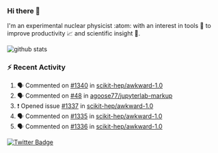 ### Hi there 👋 

I'm an experimental nuclear physicist :atom: with an interest in tools :wrench: to improve productivity :chart_with_upwards_trend: and scientific insight :telescope:.

![github stats](https://github-readme-stats.vercel.app/api?username=agoose77&show_icons=true&hide_rank=true&hide_title=true&bg_color=30,e76445,904e95&text_color=efe3ec&icon_color=efe3ec)
<!--
**agoose77/agoose77** is a ✨ _special_ ✨ repository because its `README.md` (this file) appears on your GitHub profile.

Here are some ideas to get you started:

- 🔭 I’m currently working on ...
- 🌱 I’m currently learning ...
- 👯 I’m looking to collaborate on ...
- 🤔 I’m looking for help with ...
- 💬 Ask me about ...
- 📫 How to reach me: ...
- 😄 Pronouns: ...
- ⚡ Fun fact: ...
-->

### :zap: Recent Activity
<!--START_SECTION:activity-->
1. 🗣 Commented on [#1340](https://github.com/scikit-hep/awkward-1.0/issues/1340) in [scikit-hep/awkward-1.0](https://github.com/scikit-hep/awkward-1.0)
2. 🗣 Commented on [#48](https://github.com/agoose77/jupyterlab-markup/issues/48) in [agoose77/jupyterlab-markup](https://github.com/agoose77/jupyterlab-markup)
3. ❗️ Opened issue [#1337](https://github.com/scikit-hep/awkward-1.0/issues/1337) in [scikit-hep/awkward-1.0](https://github.com/scikit-hep/awkward-1.0)
4. 🗣 Commented on [#1335](https://github.com/scikit-hep/awkward-1.0/issues/1335) in [scikit-hep/awkward-1.0](https://github.com/scikit-hep/awkward-1.0)
5. 🗣 Commented on [#1336](https://github.com/scikit-hep/awkward-1.0/issues/1336) in [scikit-hep/awkward-1.0](https://github.com/scikit-hep/awkward-1.0)
<!--END_SECTION:activity-->


[![Twitter Badge](https://img.shields.io/twitter/follow/agoose77?style=flat-square&logo=Twitter&logoColor=white&color=cornflowerblue)](https://twitter.com/agoose77)
